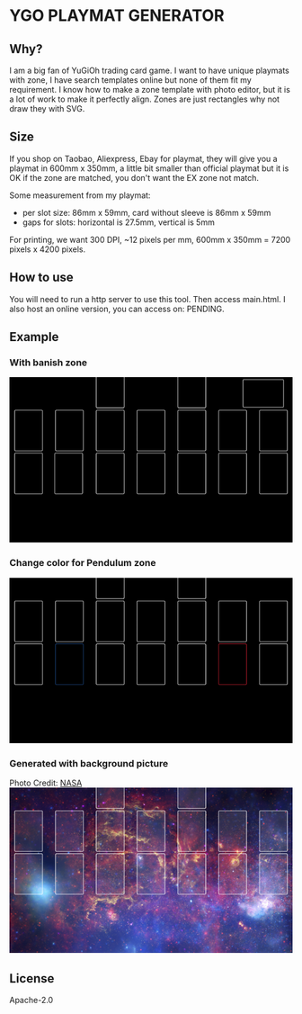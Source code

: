 # YGO PLAYMAT GENERATOR

## Why?

I am a big fan of YuGiOh trading card game. I want to have unique playmats with
zone, I have search templates online but none of them fit my requirement. I
know how to make a zone template with photo editor, but it is a lot of work to
make it perfectly align. Zones are just rectangles why not draw they with SVG.

## Size

If you shop on Taobao, Aliexpress, Ebay for playmat, they will give you a
playmat in 600mm x 350mm, a little bit smaller than official playmat but it is
OK if the zone are matched, you don't want the EX zone not match.

Some measurement from my playmat:

- per slot size: 86mm x 59mm, card without sleeve is 86mm x 59mm
- gaps for slots: horizontal is 27.5mm, vertical is 5mm

For printing, we want 300 DPI, ~12 pixels per mm, 600mm x 350mm = 7200 pixels
x 4200 pixels.

## How to use

You will need to run a http server to use this tool. Then access main.html.
I also host an online version, you can access on: PENDING.

## Example

### With banish zone
![](examples/example-1-small.png)

### Change color for Pendulum zone
![](examples/example-2-small.png)

### Generated with background picture

Photo Credit: [NASA](https://images.nasa.gov/details-PIA12348)
![](examples/example-3-small.png)

## License

Apache-2.0